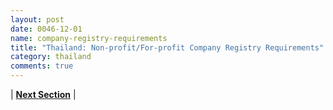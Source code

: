 ```yaml
---
layout: post
date: 0046-12-01
name: company-registry-requirements
title: "Thailand: Non-profit/For-profit Company Registry Requirements"
category: thailand
comments: true
---
```







| **[Next Section]( https://neo-project.github.io/global-blockchain-compliance-hub//thailand/thailand-team-member-nationality-requirements.html)** |
